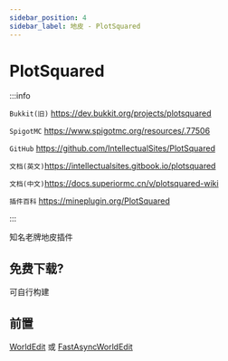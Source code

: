 ```yaml
---
sidebar_position: 4
sidebar_label: 地皮 - PlotSquared
---
```


# PlotSquared

:::info

`Bukkit(旧)` https://dev.bukkit.org/projects/plotsquared

`SpigotMC` https://www.spigotmc.org/resources/.77506

`GitHub` https://github.com/IntellectualSites/PlotSquared

`文档(英文)`https://intellectualsites.gitbook.io/plotsquared

`文档(中文)`https://docs.superiormc.cn/v/plotsquared-wiki

`插件百科` https://mineplugin.org/PlotSquared

:::

知名老牌地皮插件

## 免费下载?

可自行构建

## 前置

[WorldEdit](../WorldManagement/WorldEdit.md) 或 [FastAsyncWorldEdit](../WorldManagement/FastAsyncWorldEdit.md)
